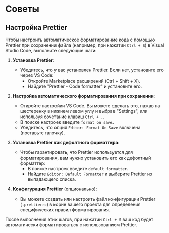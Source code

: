 # Советы

## Настройка Prettier

Чтобы настроить автоматическое форматирование кода с помощью Prettier при сохранении файла (например, при нажатии `Ctrl + S`) в Visual Studio Code, выполните следующие шаги:

1. **Установка Prettier**:

   - Убедитесь, что у вас установлен Prettier. Если нет, установите его через VS Code:
     - Откройте Marketplace расширений (Ctrl + Shift + X).
     - Найдите "Prettier - Code formatter" и установите его.

2. **Настройка автоматического форматирования при сохранении**:

   - Откройте настройки VS Code. Вы можете сделать это, нажав на шестеренку в нижнем левом углу и выбрав "Settings", или используя сочетание клавиш `Ctrl + ,`.
   - В поиске настроек введите `format on save`.
   - Убедитесь, что опция `Editor: Format On Save` включена (поставьте галочку).

3. **Установка Prettier как дефолтного форматтера**:

   - Чтобы гарантировать, что Prettier используется для форматирования, вам нужно установить его как дефолтный форматтер:
     - В поиске настроек введите `default formatter`.
     - Найдите `Editor: Default Formatter` и выберите Prettier из выпадающего списка.

4. **Конфигурация Prettier** (опционально):

   - Вы можете создать или настроить файл конфигурации Prettier (`.prettierrc`) в корне вашего проекта для определения специфических правил форматирования.

После выполнения этих шагов, при нажатии `Ctrl + S` ваш код будет автоматически форматироваться с использованием Prettier.
